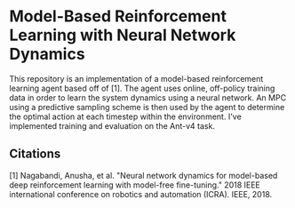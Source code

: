 # Model-Based Reinforcement Learning with Neural Network Dynamics

This repository is an implementation of a model-based reinforcement learning agent based off of [1]. The agent uses online, off-policy training data in order 
to learn the system dynamics using a neural network. An MPC using a predictive sampling scheme is then used by the agent to determine the optimal action at each timestep within the environment.
I've implemented training and evaluation on the Ant-v4 task.


## Citations
[1] Nagabandi, Anusha, et al. "Neural network dynamics for model-based deep reinforcement learning with model-free fine-tuning." 2018 IEEE international conference on robotics and automation (ICRA). IEEE, 2018.

